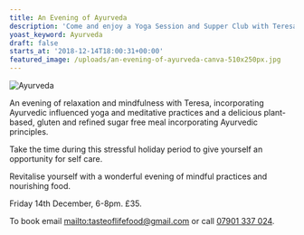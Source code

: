 ```yaml
---
title: An Evening of Ayurveda
description: 'Come and enjoy a Yoga Session and Supper Club with Teresa and Zoe '
yoast_keyword: Ayurveda
draft: false
starts_at: '2018-12-14T18:00:31+00:00'
featured_image: /uploads/an-evening-of-ayurveda-canva-510x250px.jpg
---
```

![Ayurveda](/uploads/an-evening-of-ayurveda-canva-510x250px.jpg)

An evening of relaxation and mindfulness with Teresa, incorporating Ayurvedic influenced yoga and meditative practices and a delicious plant-based, gluten and refined sugar free meal incorporating Ayurvedic principles. 

Take the time during this stressful holiday period to give yourself an opportunity for self care.

Revitalise yourself with a wonderful evening of mindful practices and nourishing food. 

Friday 14th December, 6-8pm. £35. 

To book email <mailto:tasteoflifefood@gmail.com> or call [07901 337 024](tel:07901337024).
